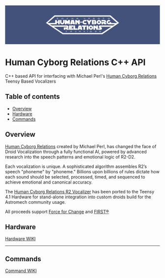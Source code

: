 ![Banner](/img/hcr-banner.png?raw=true "Employee Data title")

# Human Cyborg Relations C++ API
C++ based API for interfacing with Michael Perl's [Human Cyborg Relations](https://humancyborgrelations.com/r2d2/) Teensy Based Vocalizers

## Table of contents
* [Overview](#overview)
* [Hardware](#hardware)
* [Commands](#commands)

## Overview

[Human Cyborg Relations](https://humancyborgrelations.com/r2d2/) created by Michael Perl, has changed the face of Droid Vocalization through a fully functional AI, powered by advanced research into the speech patterns and emotional logic of R2-D2.

Each vocalization is unique. A sophisticated algorithm assembles R2’s speech "phoneme" by "phoneme." Billions upon billions of rules dictate how each sound should be selected, processed, timed, and sequenced to achieve emotional and canonical accuracy.

The [Human Cyborg Relations R2 Vocalizer](https://humancyborgrelations.com/r2d2/) has been ported to the Teensy 4.1 Hardware for stand-alone integration into custom droids build for the Astromech community usage.

All proceeds support [Force for Change](https://www.starwars.com/force-for-change) and [FIRST®](https://www.firstinspires.org/)

## Hardware
[Hardware WIKI](https://github.com/roy86/HumanCyborgRelationsAPI/wiki/Vocalizer-Hardware)

---

## Commands
[Command WIKI](https://github.com/roy86/HumanCyborgRelationsAPI/wiki/Vocalizer-Client-Library)


